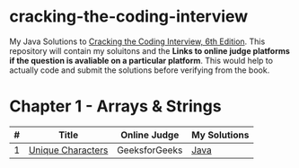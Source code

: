 # cracking-the-coding-interview
My Java Solutions to [Cracking the Coding Interview, 6th Edition](http://www.crackingthecodinginterview.com/). This repository will contain my soluitons and the **Links to online judge platforms if the question is avaliable on a particular platform**. This would help to actually code and submit the solutions before verifying from the book.
# Chapter 1 - Arrays & Strings
| # | Title | Online Judge | My Solutions |
|---| ----- | -------- | ---------- |
|1|[Unique Characters](https://www.geeksforgeeks.org/determine-string-unique-characters/)|GeeksforGeeks|[Java](cracking-the-coding-interview/Chapter1-Arrays&Strings/Question1.java)|
